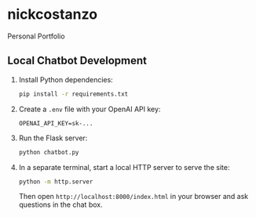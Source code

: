 # nickcostanzo

Personal Portfolio

## Local Chatbot Development

1. Install Python dependencies:
   ```bash
   pip install -r requirements.txt
   ```
2. Create a `.env` file with your OpenAI API key:
   ```
   OPENAI_API_KEY=sk-...
   ```
3. Run the Flask server:
   ```bash
   python chatbot.py
   ```
4. In a separate terminal, start a local HTTP server to serve the site:
   ```bash
   python -m http.server
   ```
   Then open `http://localhost:8000/index.html` in your browser and ask questions in the chat box.
